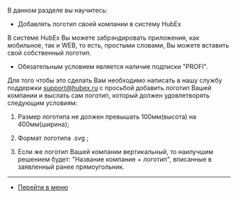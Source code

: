 В данном разделе вы научитесь:
- Добавлять логотип своей компании в систему HubEx


В системе HubEx Вы можете забрэндировать приложения, как мобильное, так и WEB, то есть, простыми словами, Вы можете вставить свой собственный логотип.
- Обязательным условием является наличие подписки "PROFI".

Для того чтобы это сделать Вам необходимо написать в нашу службу поддержки support@hubex.ru с просьбой добавить логотип Вашей компании и выслать сам логотип, который должен удовлетворять следующим условиям:
1. Размер логотипа не должен превышать 100мм(высота) на 400мм(ширина);

2. Формат логотипа .svg ;

3. Если же логотип Вашей компании вертикальный, то наилучшим решением будет: "Название компание + логотип", вписанные в заявленный ранее прямоугольник.


___
- [Перейти в меню](http://wiki.hubex.ru)
